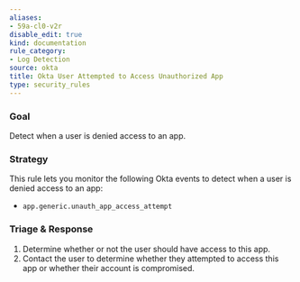 ```yaml
---
aliases:
- 59a-cl0-v2r
disable_edit: true
kind: documentation
rule_category:
- Log Detection
source: okta
title: Okta User Attempted to Access Unauthorized App
type: security_rules
---
```


### Goal
Detect when a user is denied access to an app.

### Strategy
This rule lets you monitor the following Okta events to detect when a user is denied access to an app:

* `app.generic.unauth_app_access_attempt`

### Triage & Response
1. Determine whether or not the user should have access to this app.
2. Contact the user to determine whether they attempted to access this app or whether their account is compromised.

